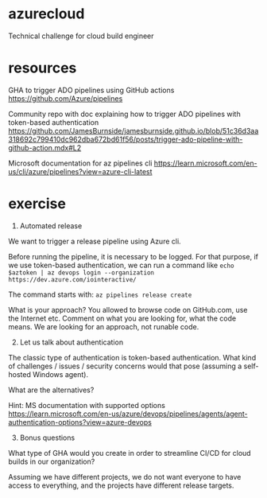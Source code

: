 # azurecloud
Technical challenge for cloud build engineer

# resources
GHA to trigger ADO pipelines using GitHub actions
https://github.com/Azure/pipelines

Community repo with doc explaining how to trigger ADO pipelines with token-based authentication
https://github.com/JamesBurnside/jamesburnside.github.io/blob/51c36d3aa318692c799410dc962dba672bd61f56/posts/trigger-ado-pipeline-with-github-action.mdx#L2

Microsoft documentation for az pipelines cli
https://learn.microsoft.com/en-us/cli/azure/pipelines?view=azure-cli-latest

# exercise
1. Automated release

We want to trigger a release pipeline using Azure cli. 

Before running the pipeline, it is necessary to be logged. 
For that purpose, if we use token-based authentication, we can run a command like
`echo  $aztoken | az devops login --organization https://dev.azure.com/iointeractive/`

The command starts with: `az pipelines release create`

What is your approach? You allowed to browse code on GitHub.com, use the Internet etc. 
Comment on what you are looking for, what the code means. 
We are looking for an approach, not runable code. 

2. Let us talk about authentication

The classic type of authentication is token-based authentication. 
What kind of challenges / issues / security concerns would that pose (assuming a self-hosted Windows agent). 

What are the alternatives?

Hint: 
MS documentation with supported options
https://learn.microsoft.com/en-us/azure/devops/pipelines/agents/agent-authentication-options?view=azure-devops

3. Bonus questions

What type of GHA would you create in order to streamline CI/CD for cloud builds in our organization?

Assuming we have different projects, we do not want everyone to have access to everything, and the projects have different release targets.


